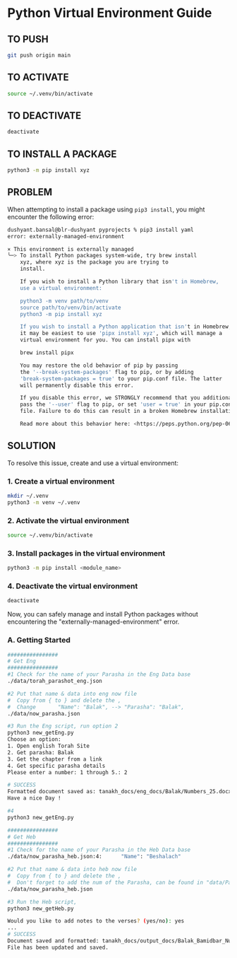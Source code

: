 
# Python Virtual Environment Guide
## TO PUSH
```bash
git push origin main
```

## TO ACTIVATE
```bash
source ~/.venv/bin/activate
```

## TO DEACTIVATE
```bash
deactivate
```

## TO INSTALL A PACKAGE
```bash
python3 -m pip install xyz
```

## PROBLEM

When attempting to install a package using `pip3 install`, you might encounter the following error:

```bash
dushyant.bansal@blr-dushyant pyprojects % pip3 install yaml
error: externally-managed-environment

× This environment is externally managed
╰─> To install Python packages system-wide, try brew install
    xyz, where xyz is the package you are trying to
    install.

    If you wish to install a Python library that isn't in Homebrew,
    use a virtual environment:

    python3 -m venv path/to/venv
    source path/to/venv/bin/activate
    python3 -m pip install xyz

    If you wish to install a Python application that isn't in Homebrew,
    it may be easiest to use 'pipx install xyz', which will manage a
    virtual environment for you. You can install pipx with

    brew install pipx

    You may restore the old behavior of pip by passing
    the '--break-system-packages' flag to pip, or by adding
    'break-system-packages = true' to your pip.conf file. The latter
    will permanently disable this error.

    If you disable this error, we STRONGLY recommend that you additionally
    pass the '--user' flag to pip, or set 'user = true' in your pip.conf
    file. Failure to do this can result in a broken Homebrew installation.

    Read more about this behavior here: <https://peps.python.org/pep-0668/>
```

## SOLUTION

To resolve this issue, create and use a virtual environment:

### 1. Create a virtual environment
```bash
mkdir ~/.venv
python3 -m venv ~/.venv
```

### 2. Activate the virtual environment
```bash
source ~/.venv/bin/activate
```

### 3. Install packages in the virtual environment
```bash
python3 -m pip install <module_name>
```

### 4. Deactivate the virtual environment
```bash
deactivate
```

Now, you can safely manage and install Python packages without encountering the "externally-managed-environment" error.

### A. Getting Started
```bash
################
# Get Eng
################
#1 Check for the name of your Parasha in the Eng Data base
./data/torah_parashot_eng.json

#2 Put that name & data into eng now file
#  Copy from { to } and delete the ,
#  Change       "Name": "Balak", --> "Parasha": "Balak",
./data/now_parasha.json

#3 Run the Eng script, run option 2
python3 new_getEng.py 
Choose an option:
1. Open english Torah Site
2. Get parasha: Balak
3. Get the chapter from a link
4. Get specific parasha details
Please enter a number: 1 through 5.: 2

# SUCCESS
Formatted document saved as: tanakh_docs/eng_docs/Balak/Numbers_25.docx.docx
Have a nice Day !

#4
python3 new_getEng.py

################
# Get Heb
################
#1 Check for the name of your Parasha in the Heb Data base
./data/now_parasha_heb.json:4:      "Name": "Beshalach"

#2 Put that name & data into heb now file
#  Copy from { to } and delete the ,
#  Don't forget to add the num of the Parasha, can be found in "data/ParashaOrder.txt"
./data/now_parasha_heb.json

#3 Run the Heb script, 
python3 new_getHeb.py

Would you like to add notes to the verses? (yes/no): yes
...
# SUCCESS
Document saved and formatted: tanakh_docs/output_docs/Balak_Bamidbar_Numbers Chapter_25 Verses_1_9.docx
File has been updated and saved.
```

